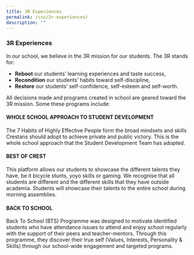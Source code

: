 ```yaml
---
title: 3R Experiences
permalink: /css/3r-experiences/
description: ""
---
```

### 3R Experiences

In our school, we believe in the 3R mission for our students. The 3R stands for:

*   **Reboot** our students’ learning experiences and taste success,
*   **Recondition** our students’ habits toward self-discipline,
*   **Restore** our students’ self-confidence, self-esteem and self-worth.  
   

All decisions made and programs created in school are geared toward the 3R mission. Some these programs include:

#### WHOLE SCHOOL APPROACH TO STUDENT DEVELOPMENT

The 7 Habits of Highly Effective People form the broad mindsets and skills Crestans should adopt to achieve private and public victory. This is the whole school approach that the Student Development Team has adopted.

#### BEST OF CREST

This platform allows our students to showcase the different talents they have, be it bicycle stunts, yoyo skills or gaming. We recognise that all students are different and the different skills that they have outside academia. Students will showcase their talents to the entire school during morning assemblies.

#### BACK TO SCHOOL

Back To School (BTS) Programme was designed to motivate identified students who have attendance issues to attend and enjoy school regularly with the support of their peers and teacher-mentors. Through this programme, they discover their true self (Values, Interests, Personality & Skills) through our school-wide engagement and targeted programs.
